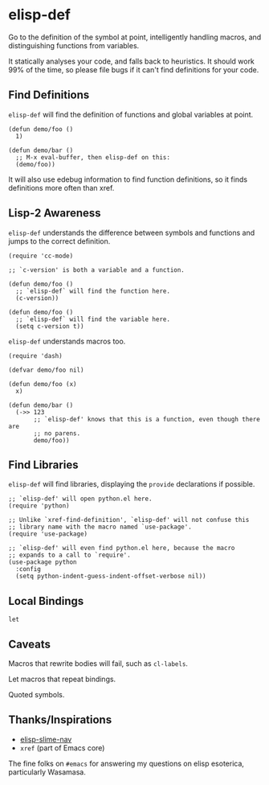 # elisp-def

Go to the definition of the symbol at point, intelligently handling
macros, and distinguishing functions from variables.

It statically analyses your code, and falls back to heuristics. It
should work 99% of the time, so please file bugs if it can't find
definitions for your code.

## Find Definitions

`elisp-def` will find the definition of functions and global variables
at point.

``` emacs-lisp
(defun demo/foo ()
  1)

(defun demo/bar ()
  ;; M-x eval-buffer, then elisp-def on this:
  (demo/foo))
```

It will also use edebug information to find function definitions, so
it finds definitions more often than xref.

## Lisp-2 Awareness

`elisp-def` understands the difference between symbols and functions
and jumps to the correct definition.

``` emacs-lisp
(require 'cc-mode)

;; `c-version' is both a variable and a function.

(defun demo/foo ()
  ;; `elisp-def` will find the function here.
  (c-version))

(defun demo/foo ()
  ;; `elisp-def` will find the variable here.
  (setq c-version t))
```

`elisp-def` understands macros too.

``` emacs-lisp
(require 'dash)

(defvar demo/foo nil)

(defun demo/foo (x)
  x)

(defun demo/bar ()
  (->> 123
       ;; `elisp-def' knows that this is a function, even though there are
       ;; no parens.
       demo/foo))
```

## Find Libraries

`elisp-def` will find libraries, displaying the `provide` declarations
if possible.

``` emacs-lisp
;; `elisp-def' will open python.el here.
(require 'python)

;; Unlike `xref-find-definition', `elisp-def' will not confuse this
;; library name with the macro named `use-package'.
(require 'use-package)

;; `elisp-def' will even find python.el here, because the macro
;; expands to a call to `require'.
(use-package python
  :config
  (setq python-indent-guess-indent-offset-verbose nil))
```

## Local Bindings

`let`

## Caveats

Macros that rewrite bodies will fail, such as `cl-labels`.

Let macros that repeat bindings.

Quoted symbols.

## Thanks/Inspirations

* [elisp-slime-nav](https://github.com/purcell/elisp-slime-nav)
* `xref` (part of Emacs core)

The fine folks on `#emacs` for answering my questions on elisp
esoterica, particularly Wasamasa.
